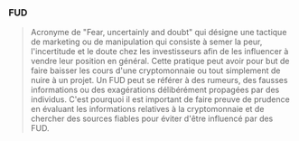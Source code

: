 ### FUD 

> Acronyme de "Fear, uncertainly and doubt" qui désigne une tactique de marketing ou de manipulation qui consiste à semer la peur, l'incertitude et le doute chez les investisseurs afin de les influencer à vendre leur position en général. Cette pratique peut avoir pour but de faire baisser les cours d'une cryptomonnaie ou tout simplement de nuire à un projet. Un FUD peut se référer à des rumeurs, des fausses informations ou des exagérations délibérément propagées par des individus. C'est pourquoi il est important de faire preuve de prudence en évaluant les informations relatives à la cryptomonnaie et de chercher des sources fiables pour éviter d'être influencé par des FUD.
